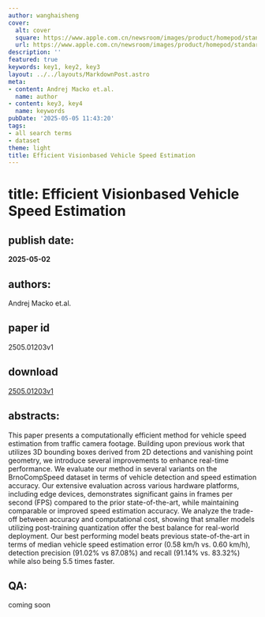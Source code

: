 ```yaml
---
author: wanghaisheng
cover:
  alt: cover
  square: https://www.apple.com.cn/newsroom/images/product/homepod/standard/Apple-HomePod-hero-230118_big.jpg.large_2x.jpg
  url: https://www.apple.com.cn/newsroom/images/product/homepod/standard/Apple-HomePod-hero-230118_big.jpg.large_2x.jpg
description: ''
featured: true
keywords: key1, key2, key3
layout: ../../layouts/MarkdownPost.astro
meta:
- content: Andrej Macko et.al.
  name: author
- content: key3, key4
  name: keywords
pubDate: '2025-05-05 11:43:20'
tags:
- all search terms
- dataset
theme: light
title: Efficient Visionbased Vehicle Speed Estimation
---
```


# title: Efficient Visionbased Vehicle Speed Estimation 
## publish date: 
**2025-05-02** 
## authors: 
  Andrej Macko et.al. 
## paper id
2505.01203v1
## download
[2505.01203v1](http://arxiv.org/abs/2505.01203v1)
## abstracts:
This paper presents a computationally efficient method for vehicle speed estimation from traffic camera footage. Building upon previous work that utilizes 3D bounding boxes derived from 2D detections and vanishing point geometry, we introduce several improvements to enhance real-time performance. We evaluate our method in several variants on the BrnoCompSpeed dataset in terms of vehicle detection and speed estimation accuracy. Our extensive evaluation across various hardware platforms, including edge devices, demonstrates significant gains in frames per second (FPS) compared to the prior state-of-the-art, while maintaining comparable or improved speed estimation accuracy. We analyze the trade-off between accuracy and computational cost, showing that smaller models utilizing post-training quantization offer the best balance for real-world deployment. Our best performing model beats previous state-of-the-art in terms of median vehicle speed estimation error (0.58 km/h vs. 0.60 km/h), detection precision (91.02% vs 87.08%) and recall (91.14% vs. 83.32%) while also being 5.5 times faster.
## QA:
coming soon
